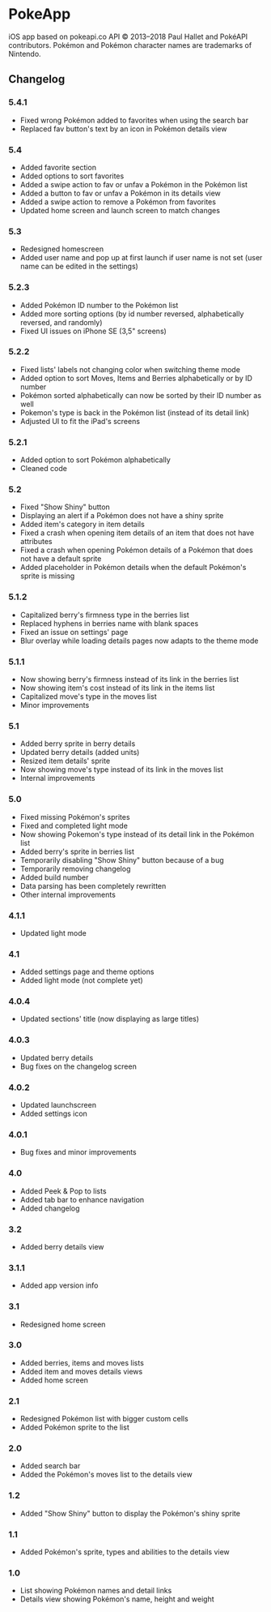 # PokeApp
iOS app based on pokeapi.co API © 2013–2018 Paul Hallet and PokéAPI contributors. Pokémon and Pokémon character names are trademarks of Nintendo.

## Changelog

### 5.4.1
- Fixed wrong Pokémon added to favorites when using the search bar 
- Replaced fav button's text by an icon in Pokémon details view

### 5.4
- Added favorite section
- Added options to sort favorites
- Added a swipe action to fav or unfav a Pokémon in the Pokémon list
- Added a button to fav or unfav a Pokémon in its details view
- Added a swipe action to remove a Pokémon from favorites
- Updated home screen and launch screen to match changes

### 5.3
- Redesigned homescreen
- Added user name and pop up at first launch if user name is not set (user name can be edited in the settings)

### 5.2.3
- Added Pokémon ID number to the Pokémon list
- Added more sorting options (by id number reversed, alphabetically reversed, and randomly)
- Fixed UI issues on iPhone SE (3,5" screens)

### 5.2.2
- Fixed lists' labels not changing color when switching theme mode
- Added option to sort Moves, Items and Berries alphabetically or by ID number
- Pokémon sorted alphabetically can now be sorted by their ID number as well
- Pokemon's type is back in the Pokémon list (instead of its detail link)
- Adjusted UI to fit the iPad's screens

### 5.2.1
- Added option to sort Pokémon alphabetically
- Cleaned code

### 5.2
- Fixed "Show Shiny" button
- Displaying an alert if a Pokémon does not have a shiny sprite
- Added item's category in item details
- Fixed a crash when opening item details of an item that does not have attributes
- Fixed a crash when opening Pokémon details of a Pokémon that does not have a default sprite
- Added placeholder in Pokémon details when the default Pokémon's sprite is missing

### 5.1.2
- Capitalized berry's firmness type in the berries list
- Replaced hyphens in berries name with blank spaces
- Fixed an issue on settings' page
- Blur overlay while loading details pages now adapts to the theme mode

### 5.1.1
- Now showing berry's firmness instead of its link in the berries list
- Now showing item's cost instead of its link in the items list
- Capitalized move's type in the moves list
- Minor improvements

### 5.1
- Added berry sprite in berry details
- Updated berry details (added units)
- Resized item details' sprite
- Now showing move's type instead of its link in the moves list
- Internal improvements

### 5.0
- Fixed missing Pokémon's sprites
- Fixed and completed light mode
- Now showing Pokemon's type instead of its detail link in the Pokémon list
- Added berry's sprite in berries list
- Temporarily disabling "Show Shiny" button because of a bug
- Temporarily removing changelog
- Added build number
- Data parsing has been completely rewritten
- Other internal improvements 

### 4.1.1
- Updated light mode

### 4.1
- Added settings page and theme options
- Added light mode (not complete yet)

### 4.0.4
- Updated sections' title (now displaying as large titles)

### 4.0.3
- Updated berry details
- Bug fixes on the changelog screen

### 4.0.2
- Updated launchscreen
- Added settings icon

### 4.0.1
- Bug fixes and minor improvements

### 4.0
- Added Peek & Pop to lists
- Added tab bar to enhance navigation
- Added changelog

### 3.2
- Added berry details view

### 3.1.1
- Added app version info

### 3.1
- Redesigned home screen

### 3.0
- Added berries, items and moves lists
- Added item and moves details views
- Added home screen

### 2.1
- Redesigned Pokémon list with bigger custom cells
- Added Pokémon sprite to the list

### 2.0
- Added search bar
- Added the Pokémon's moves list to the details view

### 1.2
- Added "Show Shiny" button to display the Pokémon's shiny sprite

### 1.1
- Added Pokémon's sprite, types and abilities to the details view

### 1.0
- List showing Pokémon names and detail links
- Details view showing Pokémon's name, height and weight
